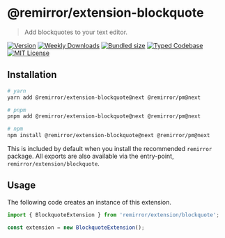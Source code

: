 # @remirror/extension-blockquote

> Add blockquotes to your text editor.

[![Version][version]][npm] [![Weekly Downloads][downloads-badge]][npm] [![Bundled size][size-badge]][size] [![Typed Codebase][typescript]](#) [![MIT License][license]](#)

[version]: https://flat.badgen.net/npm/v/@remirror/extension-blockquote/next
[npm]: https://npmjs.com/package/@remirror/extension-blockquote/v/next
[license]: https://flat.badgen.net/badge/license/MIT/purple
[size]: https://bundlephobia.com/result?p=@remirror/extension-blockquote@next
[size-badge]: https://flat.badgen.net/bundlephobia/minzip/@remirror/extension-blockquote@next
[typescript]: https://flat.badgen.net/badge/icon/TypeScript?icon=typescript&label
[downloads-badge]: https://badgen.net/npm/dw/@remirror/extension-blockquote/red?icon=npm

## Installation

```bash
# yarn
yarn add @remirror/extension-blockquote@next @remirror/pm@next

# pnpm
pnpm add @remirror/extension-blockquote@next @remirror/pm@next

# npm
npm install @remirror/extension-blockquote@next @remirror/pm@next
```

This is included by default when you install the recommended `remirror` package. All exports are also available via the entry-point, `remirror/extension/blockquote`.

## Usage

The following code creates an instance of this extension.

```ts
import { BlockquoteExtension } from 'remirror/extension/blockquote';

const extension = new BlockquoteExtension();
```
